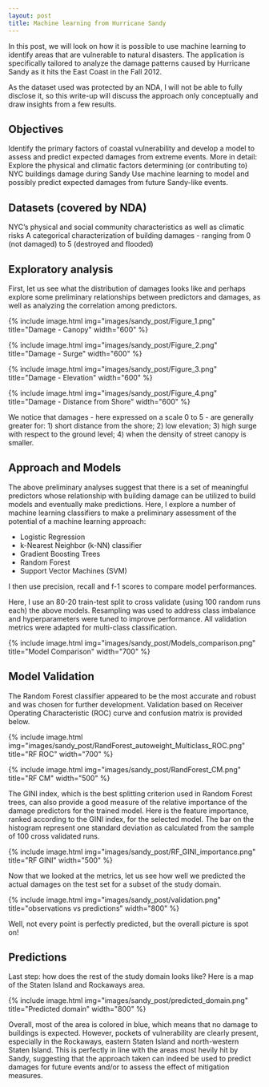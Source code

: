 ```yaml
---
layout: post
title: Machine learning from Hurricane Sandy
---
```


In this post, we will look on how it is possible to use machine learning to identify areas that are vulnerable to natural disasters. The application is specifically tailored to analyze the damage patterns caused by Hurricane Sandy as it hits the East Coast in the Fall 2012.

As the dataset used was protected by an NDA, I will not be able to fully disclose it, so this write-up will discuss the approach only conceptually and draw insights from a few results.

## Objectives
Identify the primary factors of coastal vulnerability and develop a model to assess and predict expected damages from extreme events. More in detail:
Explore the physical and climatic factors determining (or contributing to) NYC buildings damage during Sandy
Use machine learning to model and possibly predict expected damages from future Sandy-like events.

## Datasets (covered by NDA)
NYC’s physical and social community characteristics as well as climatic risks
A categorical characterization of building damages - ranging from 0 (not damaged) to 5 (destroyed and flooded)

## Exploratory analysis
First, let us see what the distribution of damages looks like and perhaps explore some preliminary relationships between predictors and damages, as well as analyzing the correlation among predictors.

{% include image.html img="images/sandy_post/Figure_1.png" title="Damage - Canopy" width="600" %}

{% include image.html img="images/sandy_post/Figure_2.png" title="Damage - Surge" width="600" %}

{% include image.html img="images/sandy_post/Figure_3.png" title="Damage - Elevation" width="600" %}

{% include image.html img="images/sandy_post/Figure_4.png" title="Damage - Distance from Shore" width="600" %}

We notice that damages - here expressed on a scale 0 to 5 - are generally greater for: 1) short distance from the shore; 2) low elevation; 3) high surge with respect to the ground level; 4) when the density of street canopy is smaller. 

## Approach and Models
The above preliminary analyses suggest that there is a set of meaningful predictors whose relationship with building damage can be utilized to build models and eventually make predictions.
Here, I explore a number of machine learning classifiers to make a preliminary assessment of the potential of a machine learning approach:
 - Logistic Regression
 - k-Nearest Neighbor (k-NN) classifier
 - Gradient Boosting Trees
 - Random Forest
 - Support Vector Machines (SVM)

I then use precision, recall and f-1 scores to compare model performances.

Here, I use an 80-20 train-test split to cross validate (using 100 random runs each) the above models. Resampling was used to address class imbalance and hyperparameters were tuned to improve performance. All validation metrics were adapted for multi-class classification. 

{% include image.html img="images/sandy_post/Models_comparison.png" title="Model Comparison" width="700" %}

## Model Validation
The Random Forest classifier appeared to be the most accurate and robust and was chosen for further development. Validation based on Receiver Operating Characteristic (ROC) curve and confusion matrix is provided below.

{% include image.html img="images/sandy_post/RandForest_autoweight_Multiclass_ROC.png" title="RF ROC" width="700" %}

{% include image.html img="images/sandy_post/RandForest_CM.png" title="RF CM" width="500" %}

The GINI index, which is the best splitting criterion used in Random Forest trees, can also provide a good measure of the relative importance of the damage predictors for the trained model. Here is the feature importance, ranked according to the GINI index, for the selected model. The bar on the histogram represent one standard deviation as calculated from the sample of 100 cross validated runs.

{% include image.html img="images/sandy_post/RF_GINI_importance.png" title="RF GINI" width="500" %}

Now that we looked at the metrics, let us see how well we predicted the actual damages on the test set for a subset of the study domain. 

{% include image.html img="images/sandy_post/validation.png" title="observations vs predictions" width="800" %}

Well, not every point is perfectly predicted, but the overall picture is spot on!

## Predictions

Last step: how does the rest of the study domain looks like? Here is a map of the Staten Island and Rockaways area.

{% include image.html img="images/sandy_post/predicted_domain.png" title="Predicted domain" width="800" %}

Overall, most of the area is colored in blue, which means that no damage to buildings is expected. However, pockets of vulnerability are clearly present, especially in the Rockaways, eastern Staten Island and north-western Staten Island. This is perfectly in line with the areas most hevily hit by Sandy, suggesting that the approach taken can indeed be used to predict damages for future events and/or to assess the effect of mitigation measures.

<script>
  (function(i,s,o,g,r,a,m){i['GoogleAnalyticsObject']=r;i[r]=i[r]||function(){
  (i[r].q=i[r].q||[]).push(arguments)},i[r].l=1*new Date();a=s.createElement(o),
  m=s.getElementsByTagName(o)[0];a.async=1;a.src=g;m.parentNode.insertBefore(a,m)
  })(window,document,'script','https://www.google-analytics.com/analytics.js','ga');

  ga('create', 'UA-101907146-1', 'auto');
  ga('send', 'pageview');

</script>